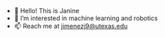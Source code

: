 - 👋 Hello! This is Janine
- 👀 I’m interested in machine learning and robotics
- 📫 Reach me at jimenezj9@utexas.edu

<!---
JSJ9/JSJ9 is a ✨ special ✨ repository because its `README.md` (this file) appears on your GitHub profile.
You can click the Preview link to take a look at your changes.
--->
